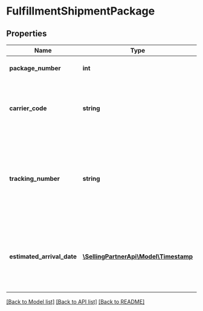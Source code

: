 # FulfillmentShipmentPackage

## Properties
Name | Type | Description | Notes
------------ | ------------- | ------------- | -------------
**package_number** | **int** | Identifies a package in a shipment. | 
**carrier_code** | **string** | Identifies the carrier who will deliver the shipment to the recipient. | 
**tracking_number** | **string** | The tracking number, if provided, can be used to obtain tracking and delivery information. | [optional] 
**estimated_arrival_date** | [**\SellingPartnerApi\Model\Timestamp**](Timestamp.md) | The estimated arrival date and time of the package, in ISO 8601 date time format. | [optional] 

[[Back to Model list]](../README.md#documentation-for-models) [[Back to API list]](../README.md#documentation-for-api-endpoints) [[Back to README]](../README.md)


